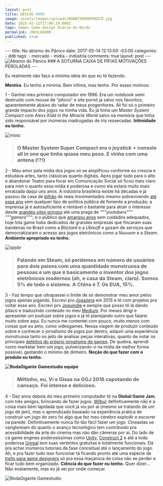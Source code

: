```yaml
---
layout: post
title: DEVLOG #000
image: assets/images/uploads/NOABISMODOPANICO.jpg
date: 2025-02-22T17:09:19.000Z
tags: Games Game-design Diário-de-Bordo 
permalink: /DEVLOG000
published: true
---
```


\--- title: No abismo do Pânico date: 2017-05-14 12:13:00 -03:00 categories: - ddb tags: - mercado - mídia - indústria comments: true layout: post --- ![Abismo do Pânico](http://i.imgur.com/P8iTgLz.jpg "Abismo do Pânico") ### A SOTURNA CAIXA DE PÍFIAS MOTIVAÇÕES PEROLADAS ---

Eu realmente não faço a mínima ideia do que eu tô fazendo.

**Mentira**. Eu tenho a mínima. Bem ínfima, mas tenho. Por esses motivos:

1 - Ganhei meu primeiro computador em 1996. Era um notebook semi destruído com mouse de “pitoco” e site pornô já salvo nos favoritos; aparentemente abaixo do radar de meus progenitores. Ali foi só o primeiro grande impacto dos jogos na minha vida. Eu já tinha um _Master System Compact_ com _Alexx Kidd in the Miracle World_ salvo na memória que tinha sido responsável por inúmeras madrugadas de íris ressecadas. **Intimidade eu tenho.**

![mssc](http://i.imgur.com/qFElOxG.jpg "Master System Super Compact")

> ### O Master System Super Compact era o joystick + console all in one que tinha quase meu peso. E vinha com uma antena (!?!)

2 - Meu amor pela mídia dos jogos só se amplificou conforme eu crescia e estudava artes, tanto clássicas quanto digitais. Após jogar tudo para o alto e abandonar Teatro para focar em Comunicação Social só ficou mais claro para mim o quanto essa mídia é poderosa e como ela estará muito mais enraizada daqui uns anos. A indústria brasileira existe há décadas e já passou da casa de [bilhão](https://www.ecommercebrasil.com.br/noticias/industria-de-jogos-eletronicos-um-setor-em-ascensao-no-brasil/) de reais movimentados mesmo sobrevivendo [até esse ano](http://localhost:4000/profanadores/overloadr.com.br/especiais/2017/05/conheca-todos-os-23-jogos-contemplados-no-edital-de-games-da-ancine/) sem qualquer tipo de política pública de fomento a produção; a imprensa já é autosuficiente e rentável o bastante para atrair o interesse desde [grandes sites gringos](http://br.ign.com/) até uma praga de _”"”youtubers””” ”"”gamers””“_; e o público que [amargou anos](https://www.redbull.com/br-pt/serie-paralelos-narra-pirataria-de-games-no-brasil) sem cuidados adequados, hoje lota game hubs dedicados de grandes empresas que fincaram suas bandeiras no Brasil como a _Blizzard_ e a _Ubisoft_ e gozam de serviços que democratizaram o acesso aos jogos eletrônicos como a _Nuuvem_ e a _Steam_. **Ambiente apropriado eu tenho.**

![spybr](http://i.imgur.com/bksdLa3.png "4º maior país da Steam")

> ### Falando em Steam, só perdemos em número de usuários para dois paises com uma quantidade monstruosa de pessoas e um que é basicamente o inventor dos jogos eletrônicos modernos (ah, e casa da Steam, claro). Somos 5% de todo o sistema. A China é 7. Os EUA, 15%.

3 - Faz tempo que ultrapassei o limite de só demonstrar meu amor pelos jogos apenas jogando. Escrevi pro [Jogazera](http://jogazera.com.br/) em 2015 e tô com projetos pra voltar esse ano. Escrevi pro [Joguindie](joguindie.com.br "Joguindie") e sempre que posso tô lá dando pitaco e traduzindo conteúdo no meu [Medium](https://medium.com/macalango "Medium/Macalango"). Por meses dirigi e apresentei um podcast sobre jogos e já tô planejando outro que falarei muito sobre aqui. Eu nunca me contentei com pouco, muito menos com coisas que eu amo, como videogames. Nessa viagem de produzir conteúdo sobre e conhecer o jornalismo de jogos por dentro, adquiri uma experiência monstruosa tanto no jeito de analisar peças interativas, quanto de notar os principais [defeitos do próprio jornalismo de games](https://medium.com/@felipepepe/https-medium-com-felipepepe-para-que-e-a-quem-serve-o-atual-jornalismo-de-games-brasileiro-a38de5d57557 "Para que (e a quem) serve o atual jornalismo de games brasileiro?"). De quebra, aprendi como marketar bem um jogo, pulverizando-o na mídia da melhor forma possível, gastando o mínimo de dinheiro. **Noção do que fazer com o produto eu tenho.**

**![RodaGigante Gamestudio equipe](http://i.imgur.com/x2eIFWR.png)**

> ### Miltinho, eu, Vi e Gisas na GGJ 2016 capotando de cansaço. Foi intenso e delicioso.

4 - Dez anos depois do meu primeiro computador tô na **Global Game Jam**, com três amigos, brincando de fazer jogos. [Wilbur](http://globalgamejam.org/2016/games/wilbur "Wilbur") definitivamente não é a coisa mais bem lapidada que você já viu por aí (mesmo se tratando de um jogo de jam), mas o aprendizado baseado na experiência prática de construir um jogo do zero foi algo que fez meu cérebro explodir e escorrer na parede. Definitivamente nunca foi tão fácil fazer um jogo. Cineastas se vangloreiam do quanto o avanço tecnológico tem contribuido pra acessibilidade da arte do cinema mas não dão câmeras por ai. Do lado de cá game engines poderosíssimas como [Unity](https://store.unity.com/pt/?_ga=2.26392125.1877686795.1495014477-322293953.1495014477), [Construct 2](https://www.scirra.com/construct2) e até a toda poderosa [Unreal](https://www.unrealengine.com/what-is-unreal-engine-4) tem suas vertentes gratuitas e totalmente funcionais. Dá pra achar inúmeros tutoriais da fase conceitual até o lançamento do jogo. Ah, e pra fazer tudo isso funcionar tá ficando pronto até uma espécie de [trello para game designers](https://app.hacknplan.com "Hack 'n Plan") só pra essa maçaroca de coisa não se perder e ficar tudo bem organizado. **Ciência do que fazer eu tenho.** Quer dizer... Não exatamente, mas eu já sei por onde começar.

![RodaGigante Gamestudio](http://i.imgur.com/cxFU7uF.jpg)